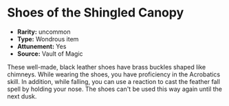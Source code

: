 
# Shoes of the Shingled Canopy

* **Rarity:** uncommon
* **Type:** Wondrous item
* **Attunement:** Yes
* **Source:** Vault of Magic


These well-made, black leather shoes have brass buckles shaped like chimneys. While wearing the shoes, you have proficiency in the Acrobatics skill. In addition, while falling, you can use a reaction to cast the feather fall spell by holding your nose. The shoes can't be used this way again until the next dusk.
